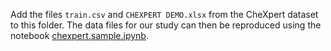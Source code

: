 Add the files `train.csv` and `CHEXPERT DEMO.xlsx` from the CheXpert dataset to this folder. The data files for our study can then be reproduced using the notebook [chexpert.sample.ipynb](../notebooks/chexpert.sample.ipynb).
